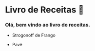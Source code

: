 # Livro de Receitas :beer:

### Olá, bem vindo ao livro de receitas.

- Strogonoff de Frango

- Pavê